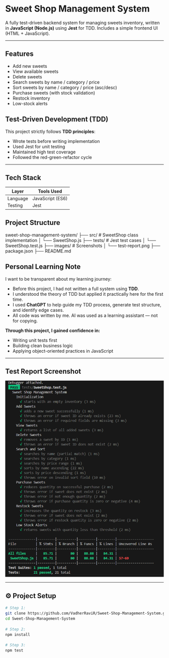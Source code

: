 #  Sweet Shop Management System

A fully test-driven backend system for managing sweets inventory, written in **JavaScript (Node.js)** using **Jest** for TDD. Includes a simple frontend UI (HTML + JavaScript).

---

##  Features

- Add new sweets  
- View available sweets  
- Delete sweets  
- Search sweets by name / category / price  
- Sort sweets by name / category / price (asc/desc)  
- Purchase sweets (with stock validation)  
- Restock inventory  
- Low-stock alerts  


## Test-Driven Development (TDD)

This project strictly follows **TDD principles**:

-  Wrote tests before writing implementation  
-  Used Jest for unit testing  
-  Maintained high test coverage  
-  Followed the red-green-refactor cycle  

---

## Tech Stack

| Layer    | Tools Used         |
|----------|--------------------|
| Language | JavaScript (ES6)   |
| Testing  | Jest               |

##  Project Structure

sweet-shop-management-system/
├── src/ # SweetShop class implementation
│ └── SweetShop.js
├── tests/ # Jest test cases
│ └── SweetShop.test.js
├── images/ # Screenshots
│ └── test-report.png
├── package.json
├── README.md

## Personal Learning Note

I want to be transparent about my learning journey:

- Before this project, I had not written a full system using **TDD**.
- I understood the theory of TDD but applied it practically here for the first time.
- I used **ChatGPT** to help guide my TDD process, generate test structure, and identify edge cases.
- All code was written by me. AI was used as a learning assistant — not for copying.

**Through this project, I gained confidence in:**

- Writing unit tests first  
- Building clean business logic  
- Applying object-oriented practices in JavaScript  

---

## Test Report Screenshot

![Test Report](images/test-report.png)

---

## ⚙️ Project Setup

```bash
# Step 1:
git clone https://github.com/VadherRaviR/Sweet-Shop-Management-System.git
cd Sweet-Shop-Management-System

# Step 2:
npm install

# Step 3:
npm test

